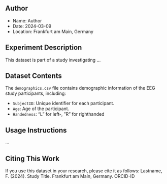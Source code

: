 
## Author
- Name: Author
- Date: 2024-03-09
- Location: Frankfurt am Main, Germany

## Experiment Description
This dataset is part of a study investigating …

## Dataset Contents
The `demographics.csv` file contains demographic information of the EEG study participants, including:
- `SubjectID`: Unique identifier for each participant.
- `Age`: Age of the participant.
- `Handedness`: “L” for left-, ”R” for righthanded

## Usage Instructions
…

## Citing This Work
If you use this dataset in your research, please cite it as follows:
Lastname, F. (2024). Study Title. Frankfurt am Main, Germany. ORCID-ID

